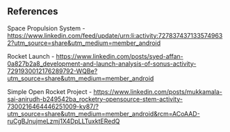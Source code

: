 # 


## References

Space Propulsion System  - https://www.linkedin.com/feed/update/urn:li:activity:7278374371335749632?utm_source=share&utm_medium=member_android

Rocket Launch - https://www.linkedin.com/posts/syed-affan-0a827b2a8_development-and-launch-analysis-of-sonus-activity-7291930012176289792-WQBe?utm_source=share&utm_medium=member_android
 
Simple Open Rocket Project -  https://www.linkedin.com/posts/mukkamala-sai-anirudh-b249542ba_rocketry-opensource-stem-activity-7300216464446251009-ky87/?utm_source=share&utm_medium=member_android&rcm=ACoAAD-ruCgBJnujmeLzmj1X4DpLLTuxktERedQ
